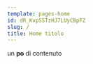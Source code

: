 ```yaml
---
template: pages-home
id: dR_KvpSSTzHJ7LUyCBpFZ
slug: /
title: Home titolo
---
```

un **po** di contenuto